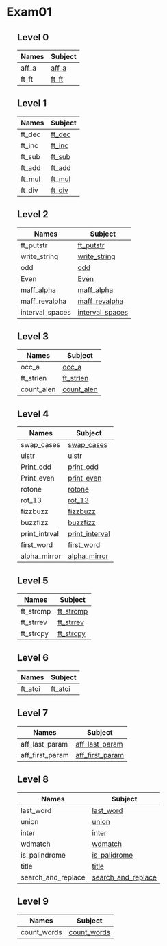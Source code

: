 # Exam01

<div style="margin-left: auto;
            margin-right: auto;
            width: 90%">

## Level 0
| Names | Subject |
| --- | --- |
| aff_a     | [aff_a](https://github.com/rickymercury/Piscine_42/tree/master/Exame/Exerc%C3%ADcios/0-aff_a)     |
| ft_ft    | [ft_ft](https://github.com/rickymercury/Piscine_42/tree/master/Exame/Exerc%C3%ADcios/1-ft_ft)    |

## Level 1
| Names | Subject |
| --- | --- |
| ft_dec    | [ft_dec](https://github.com/rickymercury/Piscine_42/tree/master/Exame/Exerc%C3%ADcios/0-ft_dec)    |
| ft_inc    | [ft_inc](./Subjects/Level4/ft_inc/ft_inc.subject.txt)     |
| ft_sub    | [ft_sub](https://github.com/rickymercury/Piscine_42/tree/master/Exame/Exerc%C3%ADcios/0-ft_sub)     |
| ft_add    | [ft_add](https://github.com/rickymercury/Piscine_42/tree/master/Exame/Exerc%C3%ADcios/1-ft_add)     |
| ft_mul    | [ft_mul](./Subjects/Level4/ft_mul/ft_mul.subject.txt)     |
| ft_div    | [ft_div](./Subjects/Level4/ft_div/ft_div.subject.txt)     |

## Level 2
| Names | Subject |
| --- | --- |
| ft_putstr | [ft_putstr](https://github.com/rickymercury/Piscine_42/tree/master/Exame/Exerc%C3%ADcios/1-ft_putstr)     |
| write_string | [write_string](https://github.com/rickymercury/Piscine_42/tree/master/Exame/Exerc%C3%ADcios/1-write_string)     |
| odd       | [odd](https://github.com/rickymercury/Piscine_42/tree/master/Exame/Exerc%C3%ADcios/1-odd)     |
| Even      | [Even](https://github.com/rickymercury/Piscine_42/tree/master/Exame/Exerc%C3%ADcios/1-even)     |
| maff_alpha| [maff_alpha](https://github.com/rickymercury/Piscine_42/tree/master/Exame/Exerc%C3%ADcios/0-maff_alpha)     |
| maff_revalpha| [maff_revalpha](https://github.com/rickymercury/Piscine_42/tree/master/Exame/Exerc%C3%ADcios/0-maff_revalpha)     |
| interval_spaces| [interval_spaces](https://github.com/rickymercury/Piscine_42/tree/master/Exame/Exerc%C3%ADcios/1-interval_spaces)   |

## Level 3
| Names | Subject |
| --- | --- |
| occ_a     | [occ_a](https://github.com/rickymercury/Piscine_42/tree/master/Exame/Exerc%C3%ADcios/1-occ_z)     |
| ft_strlen | [ft_strlen](https://github.com/rickymercury/Piscine_42/tree/master/Exame/Exerc%C3%ADcios/1-ft_strlen) |
| count_alen     | [count_alen](https://github.com/rickymercury/Piscine_42/tree/master/Exame/Exerc%C3%ADcios/1-count_alen)     |

## Level 4
| Names | Subject |
| --- | --- |
| swap_cases| [swap_cases](https://github.com/rickymercury/Piscine_42/tree/master/Exame/Exerc%C3%ADcios/0-swap_cases)     |
| ulstr     | [ulstr](https://github.com/rickymercury/Piscine_42/tree/master/Exame/Exerc%C3%ADcios/1-ulstr)     |
| Print_odd | [print_odd](https://github.com/rickymercury/Piscine_42/tree/master/Exame/Exerc%C3%ADcios/0-print_odd) |
| Print_even| [print_even](https://github.com/rickymercury/Piscine_42/tree/master/Exame/Exerc%C3%ADcios/0-print_even)     |
| rotone    | [rotone](https://github.com/rickymercury/Piscine_42/tree/master/Exame/Exerc%C3%ADcios/1-rot_one)     |
| rot_13    | [rot_13](https://github.com/rickymercury/Piscine_42/tree/master/Exame/Exerc%C3%ADcios/1-rot_13)     |
| fizzbuzz  | [fizzbuzz](https://github.com/rickymercury/Piscine_42/tree/master/Exame/Exerc%C3%ADcios/1-fizzbuzz)     |
| buzzfizz  | [buzzfizz](https://github.com/rickymercury/Piscine_42/tree/master/Exame/Exerc%C3%ADcios/1-buzzfizz)     |
| print_intrval| [print_interval](./Subjects/Level4/print_intrval/print_intrval.subject.txt)     |
| first_word  | [first_word](https://github.com/rickymercury/Piscine_42/tree/master/Exame/Exerc%C3%ADcios/1-first_word)     |
| alpha_mirror  | [alpha_mirror](https://github.com/rickymercury/Piscine_42/tree/master/Exame/Exerc%C3%ADcios/2-alpha_mirror)     |

## Level 5
| Names | Subject |
| --- | --- |
| ft_strcmp | [ft_strcmp](https://github.com/rickymercury/Piscine_42/tree/master/Exame/Exerc%C3%ADcios/2-ft_strcmp)     |
| ft_strrev | [ft_strrev](https://github.com/rickymercury/Piscine_42/tree/master/Exame/Exerc%C3%ADcios/2-ft_strrev)     |
| ft_strcpy | [ft_strcpy](https://github.com/rickymercury/Piscine_42/tree/master/Exame/Exerc%C3%ADcios/1-ft_strcpy)     |

## Level 6
| Names | Subject |
| --- | --- |
| ft_atoi   | [ft_atoi](https://github.com/rickymercury/Piscine_42/tree/master/Exame/Exerc%C3%ADcios/2-ft_atoi)   |

## Level 7
| Names | Subject |
| --- | --- |
| aff_last_param   | [aff_last_param](https://github.com/rickymercury/Piscine_42/tree/master/Exame/Exerc%C3%ADcios/0-aff_last_param)   |
| aff_first_param   | [aff_first_param](https://github.com/rickymercury/Piscine_42/tree/master/Exame/Exerc%C3%ADcios/0-aff_first_param)   |

## Level 8
| Names | Subject |
| --- | --- |
| last_word   | [last_word](https://github.com/rickymercury/Piscine_42/tree/master/Exame/Exerc%C3%ADcios/2-last_word)   |
| union   | [union](https://github.com/rickymercury/Piscine_42/tree/master/Exame/Exerc%C3%ADcios/2-union)   |
| inter   | [inter](https://github.com/rickymercury/Piscine_42/tree/master/Exame/Exerc%C3%ADcios/2-inter)   |
| wdmatch   | [wdmatch](https://github.com/rickymercury/Piscine_42/tree/master/Exame/Exerc%C3%ADcios/2-wd_match)   |
| is_palindrome   | [is_palidrome](https://github.com/rickymercury/Piscine_42/tree/master/Exame/Exerc%C3%ADcios/3-is_palindrome)   |
| title   | [title](https://github.com/rickymercury/Piscine_42/tree/master/Exame/Exerc%C3%ADcios/2-title)   |
| search_and_replace   | [search_and_replace](https://github.com/rickymercury/Piscine_42/tree/master/Exame/Exerc%C3%ADcios/1-search_and_replace)   |

## Level 9
| Names | Subject |
| --- | --- |
| count_words   | [count_words](https://github.com/rickymercury/Piscine_42/tree/master/Exame/Exerc%C3%ADcios/1-count_words)   |

</div>